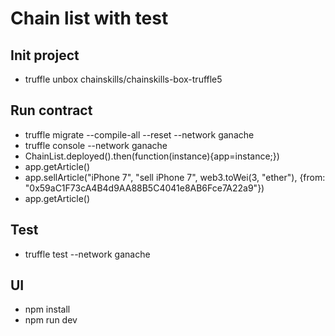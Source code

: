 # Chain list with test

## Init project
- truffle unbox chainskills/chainskills-box-truffle5

## Run contract
- truffle migrate --compile-all --reset --network ganache
- truffle console --network ganache
- ChainList.deployed().then(function(instance){app=instance;})
- app.getArticle()
- app.sellArticle("iPhone 7", "sell iPhone 7", web3.toWei(3, "ether"), {from: "0x59aC1F73cA4B4d9AA88B5C4041e8AB6Fce7A22a9"})
- app.getArticle()

## Test
- truffle test --network ganache

## UI
- npm install
- npm run dev
